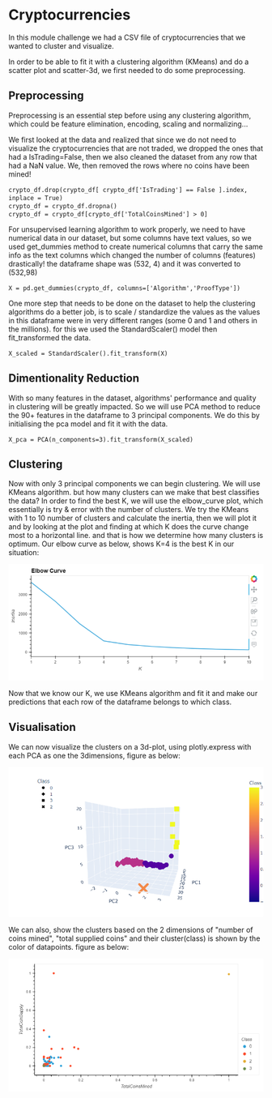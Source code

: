# Cryptocurrencies


In this module challenge we had a CSV file of cryptocurrencies that we wanted to cluster and visualize.

In order to be able to fit it with a clustering algorithm (KMeans) and do a scatter plot and scatter-3d, we first needed to do some preprocessing.



## Preprocessing

Preprocessing is an essential step before using any clustering algorithm, which could be feature elimination, encoding, scaling and normalizing...

We first looked at the data and realized that since we do not need to visualize the cryptocurrencies that are not traded, we dropped the ones that had a IsTrading=False, then we also cleaned the dataset from any row that had a NaN value. We, then removed the rows where no coins have been mined!
```
crypto_df.drop(crypto_df[ crypto_df['IsTrading'] == False ].index, inplace = True)
crypto_df = crypto_df.dropna()
crypto_df = crypto_df[crypto_df['TotalCoinsMined'] > 0]
```

For unsupervised learning algorithm to work properly, we need to have numerical data in our dataset, but some columns have text values, so we used get_dummies method to create numerical columns that carry the same info as the text columns which changed the number of columns (features) drastically! the dataframe shape was (532, 4) and it was converted to (532,98)
```
X = pd.get_dummies(crypto_df, columns=['Algorithm','ProofType'])
```

One more step that needs to be done on the dataset to help the clustering algorithms do a better job, is to scale / standardize the values as the values in this dataframe were in very different ranges (some 0 and 1 and others in the millions). for this we used the StandardScaler() model then fit_transformed the data.
```
X_scaled = StandardScaler().fit_transform(X)
```

## Dimentionality Reduction

With so many features in the dataset, algorithms' performance and quality in clustering will be greatly impacted. So we will use PCA method to reduce the 90+ features in the dataframe to 3 principal components. We do this by initialising the pca model and fit it with the data.

```
X_pca = PCA(n_components=3).fit_transform(X_scaled)
```

## Clustering

Now with only 3 principal components we can begin clustering. We will use KMeans algorithm. but how many clusters can we make that best classifies the data? In order to find the best K, we will use the elbow_curve plot, which essentially is try & error with the number of clusters. We try the KMeans with 1 to 10 number of clusters and calculate the inertia, then we will plot it and by looking at the plot and finding at which K does the curve change most to a horizontal line. and that is how we determine how many clusters is optimum. Our elbow curve as below, shows K=4 is the best K in our situation:

![elbow_curve](/images/elbow_curve.png "Elbow Curve")

Now that we know our K, we use KMeans algorithm and fit it and make our predictions that each row of the dataframe belongs to which class.

## Visualisation

We can now visualize the clusters on a 3d-plot, using plotly.express with each PCA as one the 3dimensions, figure as below:

![3d_scatter](/images/3d_scatter.png "3d Scatter")

We can also, show the clusters based on the 2 dimensions of "number of coins mined", "total supplied coins" and their cluster(class) is shown by the color of datapoints. figure as below:

![hvplot_scatter](/images/hvplot_scatter.png "hvPolt Scatter")





